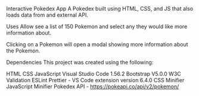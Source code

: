 Interactive Pokedex App
A Pokedex built using HTML, CSS, and JS that also loads data from and external API.

Uses
Allow see a list of 150 Pokemon and select any they would like more information about.

Clicking on a Pokemon will open a modal showing more information about the Pokemon.

Dependencies
This project was created using the following:

HTML
CSS
JavaScript
Visual Studio Code 1.56.2
Bootstrap V5.0.0
W3C Validation
ESLint 
Prettier - VS Code extension version 6.4.0
CSS Minifier
JavaScript Minifier
Pokedex API - https://pokeapi.co/api/v2/pokemon/